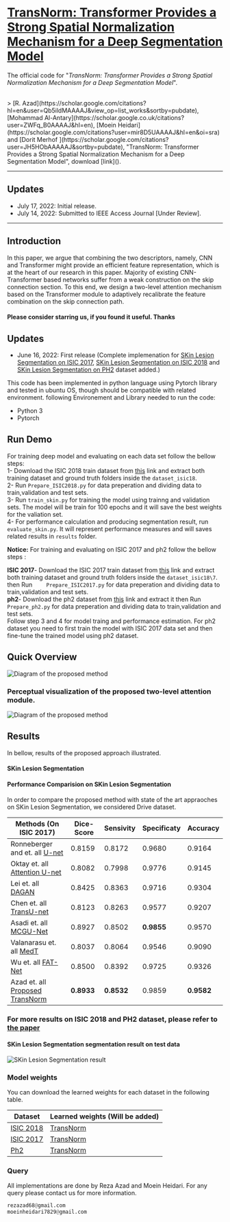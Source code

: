 # [TransNorm: Transformer Provides a Strong Spatial Normalization Mechanism for a Deep Segmentation Model]()

The official code for "_TransNorm: Transformer Provides a Strong Spatial Normalization Mechanism for a Deep Segmentation Model_".

</br>
> [R. Azad](https://scholar.google.com/citations?hl=en&user=Qb5ildMAAAAJ&view_op=list_works&sortby=pubdate), [Mohammad Al-Antary](https://scholar.google.co.uk/citations?user=ZWFq_B0AAAAJ&hl=en), [Moein Heidari](https://scholar.google.com/citations?user=mir8D5UAAAAJ&hl=en&oi=sra) and [Dorit Merhof
](https://scholar.google.com/citations?user=JH5HObAAAAAJ&sortby=pubdate), "TransNorm: Transformer Provides a Strong Spatial Normalization Mechanism for a Deep Segmentation Model", download [link]().

---

## Updates
- July 17, 2022: Initial release.
- July 14, 2022: Submitted to IEEE Access Journal [Under Review].
---


## Introduction
In this paper, we argue that combining the two descriptors, namely, CNN and Transformer might provide an efficient feature representation, which is at the heart of our research in this paper. Majority of existing CNN-Transformer based networks suffer from a weak construction on
the skip connection section. To this end, we design a two-level attention mechanism based on the Transformer module to adaptively recalibrate the feature
combination on the skip connection path. 

#### Please consider starring us, if you found it useful. Thanks

## Updates
- June 16, 2022: First release (Complete implemenation for [SKin Lesion Segmentation on ISIC 2017](https://challenge.isic-archive.com/landing/2017/), [SKin Lesion Segmentation on ISIC 2018](https://challenge2018.isic-archive.com/) and [SKin Lesion Segmentation on PH2](https://www.fc.up.pt/addi/ph2%20database.html) dataset added.)

This code has been implemented in python language using Pytorch library and tested in ubuntu OS, though should be compatible with related environment. following Environement and Library needed to run the code:

- Python 3
- Pytorch


## Run Demo
For training deep model and evaluating on each data set follow the bellow steps:</br>
1- Download the ISIC 2018 train dataset from [this](https://challenge.isic-archive.com/data) link and extract both training dataset and ground truth folders inside the `dataset_isic18`. </br>
2- Run `Prepare_ISIC2018.py` for data preperation and dividing data to train,validation and test sets. </br>
3- Run `train_skin.py` for training the model using trainng and validation sets. The model will be train for 100 epochs and it will save the best weights for the valiation set. </br>
4- For performance calculation and producing segmentation result, run `evaluate_skin.py`. It will represent performance measures and will saves related results in `results` folder.</br>

**Notice:**
For training and evaluating on ISIC 2017 and ph2 follow the bellow steps :

**ISIC 2017**- Download the ISIC 2017 train dataset from [this](https://challenge.isic-archive.com/data) link and extract both training dataset and ground truth folders inside the `dataset_isic18\7`. </br> then Run ` 	Prepare_ISIC2017.py` for data preperation and dividing data to train,validation and test sets. </br>
**ph2**- Download the ph2 dataset from [this](https://www.dropbox.com/s/k88qukc20ljnbuo/PH2Dataset.rar) link and extract it then Run ` 	Prepare_ph2.py` for data preperation and dividing data to train,validation and test sets. </br>
Follow step 3 and 4 for model traing and performance estimation. For ph2 dataset you need to first train the model with ISIC 2017 data set and then fine-tune the trained model using ph2 dataset.



## Quick Overview
![Diagram of the proposed method](https://github.com/rezazad68/transnorm/blob/main/Figures/model-1.png)

### Perceptual visualization of the proposed two-level attention module.
![Diagram of the proposed method](https://github.com/rezazad68/transnorm/blob/main/Figures/attention_model-1.png)


## Results
In bellow, results of the proposed approach illustrated.
</br>
#### SKin Lesion Segmentation


#### Performance Comparision on SKin Lesion Segmentation
In order to compare the proposed method with state of the art appraoches on SKin Lesion Segmentation, we considered Drive dataset.  

Methods (On ISIC 2017) |Dice-Score | Sensivity| Specificaty| Accuracy
------------ | -------------|----|-----------------|---- 
Ronneberger and et. all [U-net](https://arxiv.org/abs/1505.04597)       |0.8159	  |0.8172  |0.9680  |0.9164	  
Oktay et. all [Attention U-net](https://arxiv.org/abs/1804.03999)   |0.8082  |0.7998      |0.9776	  |0.9145
Lei et. all [DAGAN](https://www.sciencedirect.com/science/article/abs/pii/S1361841520300803)   |0.8425	  |0.8363       |0.9716	 |0.9304
Chen et. all [TransU-net](https://arxiv.org/abs/2102.04306)   |0.8123  |0.8263     |0.9577	  |0.9207
Asadi et. all [MCGU-Net](https://arxiv.org/abs/2003.05056)   |0.8927	  |	0.8502      |**0.9855**	  |0.9570	
Valanarasu et. all [MedT](https://arxiv.org/abs/2102.10662)   |0.8037	  |0.8064       |0.9546	  |0.9090
Wu et. all [FAT-Net](https://www.sciencedirect.com/science/article/abs/pii/S1361841521003728)   |0.8500	  |0.8392  |0.9725	  |0.9326
Azad et. all [Proposed TransNorm]()	  |**0.8933** 	| **0.8532**	|0.9859	  |**0.9582**
### For more results on ISIC 2018 and PH2 dataset, please refer to [the paper]()


#### SKin Lesion Segmentation segmentation result on test data

![SKin Lesion Segmentation  result](https://github.com/rezazad68/transnorm/blob/main/Figures/isic2018.png)


### Model weights
You can download the learned weights for each dataset in the following table. 

Dataset |Learned weights (Will be added)
------------ | -------------
[ISIC 2018]() |[TransNorm]()
[ISIC 2017]() |[TransNorm]()
[Ph2]() | [TransNorm]()



### Query
All implementations are done by Reza Azad and Moein Heidari. For any query please contact us for more information.

```python
rezazad68@gmail.com
moeinheidari7829@gmail.com

```

